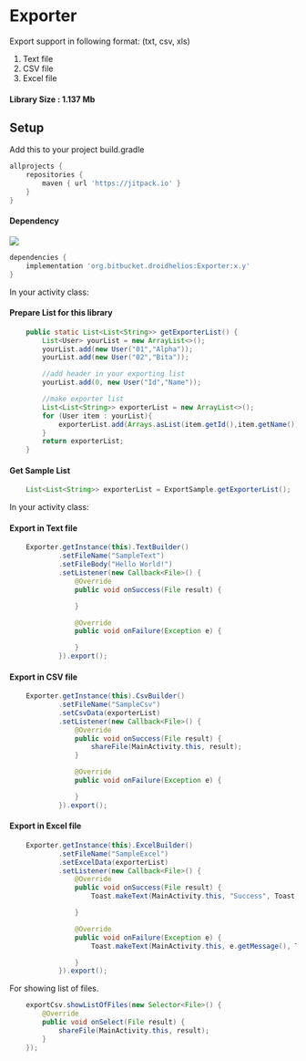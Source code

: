 # Exporter
Export support in following format: (txt, csv, xls)
1. Text file  
2. CSV file 
3. Excel file 
 
#### Library Size : 1.137 Mb 
  
## Setup 
Add this to your project build.gradle
``` gradle
allprojects {
    repositories {
        maven { url 'https://jitpack.io' }
    }
}
``` 
#### Dependency
[![](https://jitpack.io/v/org.bitbucket.droidhelios/Exporter.svg)](https://jitpack.io/#org.bitbucket.droidhelios/Exporter)
```gradle
dependencies {
    implementation 'org.bitbucket.droidhelios:Exporter:x.y'
}
```   

In your activity class:
#### Prepare List for this library
```java 
    public static List<List<String>> getExporterList() {
        List<User> yourList = new ArrayList<>();
        yourList.add(new User("01","Alpha"));
        yourList.add(new User("02","Bita"));

        //add header in your exporting list
        yourList.add(0, new User("Id","Name"));

        //make exporter list
        List<List<String>> exporterList = new ArrayList<>();
        for (User item : yourList){
            exporterList.add(Arrays.asList(item.getId(),item.getName()));
        }
        return exporterList;
    }
```
#### Get Sample List
```java 
    List<List<String>> exporterList = ExportSample.getExporterList(); 
```
In your activity class:
#### Export in Text file
```java 
    Exporter.getInstance(this).TextBuilder()
            .setFileName("SampleText")
            .setFileBody("Hello World!")
            .setListener(new Callback<File>() {
                @Override
                public void onSuccess(File result) {

                }

                @Override
                public void onFailure(Exception e) {

                }
            }).export();
```
#### Export in CSV file
```java 
    Exporter.getInstance(this).CsvBuilder()
            .setFileName("SampleCsv")
            .setCsvData(exporterList)
            .setListener(new Callback<File>() {
                @Override
                public void onSuccess(File result) {
                    shareFile(MainActivity.this, result);
                }

                @Override
                public void onFailure(Exception e) {

                }
            }).export();
```
#### Export in Excel file
```java 
    Exporter.getInstance(this).ExcelBuilder()
            .setFileName("SampleExcel")
            .setExcelData(exporterList)
            .setListener(new Callback<File>() {
                @Override
                public void onSuccess(File result) {
                    Toast.makeText(MainActivity.this, "Success", Toast.LENGTH_SHORT).show();

                }

                @Override
                public void onFailure(Exception e) {
                    Toast.makeText(MainActivity.this, e.getMessage(), Toast.LENGTH_SHORT).show();

                }
            }).export();
```

 

For showing list of files. 
```java 
    exportCsv.showListOfFiles(new Selector<File>() {
        @Override
        public void onSelect(File result) {
            shareFile(MainActivity.this, result);
        }
    });
```
